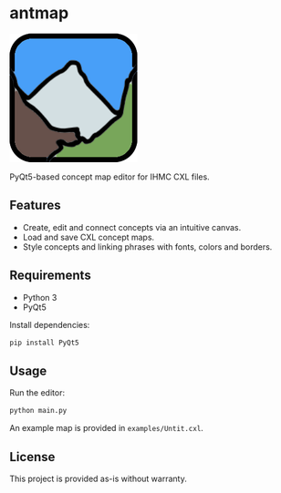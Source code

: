 # antmap

![AntMap Icon](antmapicon.png)

PyQt5-based concept map editor for IHMC CXL files.

## Features

- Create, edit and connect concepts via an intuitive canvas.
- Load and save CXL concept maps.
- Style concepts and linking phrases with fonts, colors and borders.

## Requirements

- Python 3
- PyQt5

Install dependencies:

```bash
pip install PyQt5
```

## Usage

Run the editor:

```bash
python main.py
```

An example map is provided in `examples/Untit.cxl`.

## License

This project is provided as-is without warranty.

